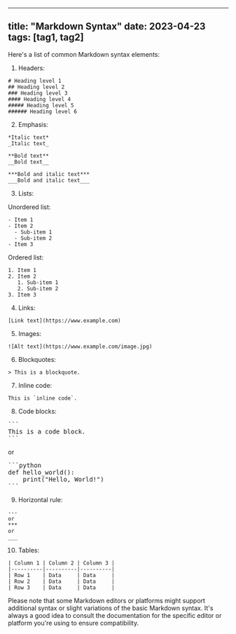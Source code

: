 
---
title: "Markdown Syntax"
date: 2023-04-23
tags: [tag1, tag2]
---

Here's a list of common Markdown syntax elements:

1. Headers:

```
# Heading level 1
## Heading level 2
### Heading level 3
#### Heading level 4
##### Heading level 5
###### Heading level 6
```

2. Emphasis:
```
*Italic text*
_Italic text_

**Bold text**
__Bold text__

***Bold and italic text***
___Bold and italic text___
```

3. Lists:

Unordered list:
```
- Item 1
- Item 2
  - Sub-item 1
  - Sub-item 2
- Item 3
```

Ordered list:
```
1. Item 1
2. Item 2
   1. Sub-item 1
   2. Sub-item 2
3. Item 3
```

4. Links:
```
[Link text](https://www.example.com)
```

5. Images:
```
![Alt text](https://www.example.com/image.jpg)
```

6. Blockquotes:
```
> This is a blockquote.
```

7. Inline code:
```
This is `inline code`.
```

8. Code blocks:
<pre>
```
This is a code block.
```
</pre>

or
<!--ID: 1682402866497-->


<pre>
```python
def hello_world():
    print("Hello, World!")
```
</pre>

9. Horizontal rule:
```
---
or
***
or
___
```

10. Tables:
```
| Column 1 | Column 2 | Column 3 |
|----------|----------|----------|
| Row 1    | Data     | Data     |
| Row 2    | Data     | Data     |
| Row 3    | Data     | Data     |
```

Please note that some Markdown editors or platforms might support additional syntax or slight variations of the basic Markdown syntax. It's always a good idea to consult the documentation for the specific editor or platform you're using to ensure compatibility.

